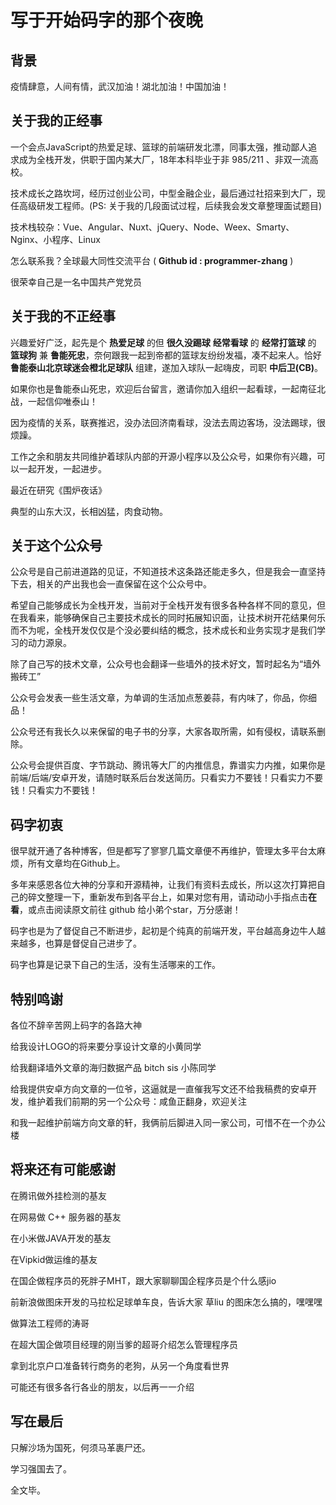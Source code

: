 # 写于开始码字的那个夜晚

## 背景
疫情肆意，人间有情，武汉加油！湖北加油！中国加油！

## 关于我的正经事
一个会点JavaScript的热爱足球、篮球的前端研发北漂，同事太强，推动鄙人追求成为全栈开发，供职于国内某大厂，18年本科毕业于非 985/211 、非双一流高校。

技术成长之路坎坷，经历过创业公司，中型金融企业，最后通过社招来到大厂，现任高级研发工程师。(PS: 关于我的几段面试过程，后续我会发文章整理面试题目)

技术栈较杂：Vue、Angular、Nuxt、jQuery、Node、Weex、Smarty、Nginx、小程序、Linux

怎么联系我？全球最大同性交流平台 ( **Github id : programmer-zhang** )

很荣幸自己是一名中国共产党党员

## 关于我的不正经事

兴趣爱好广泛，起先是个 **热爱足球** 的但 **很久没踢球** **经常看球** 的 **经常打篮球** 的 **篮球狗** 兼 **鲁能死忠**，奈何跟我一起到帝都的篮球友纷纷发福，凑不起来人。恰好 **鲁能泰山北京球迷会橙北足球队** 组建，遂加入球队一起嗨皮，司职 **中后卫(CB)**。 

如果你也是鲁能泰山死忠，欢迎后台留言，邀请你加入组织一起看球，一起南征北战，一起信仰唯泰山！

因为疫情的关系，联赛推迟，没办法回济南看球，没法去周边客场，没法踢球，很烦躁。

工作之余和朋友共同维护着球队内部的开源小程序以及公众号，如果你有兴趣，可以一起开发，一起进步。

最近在研究《围炉夜话》

典型的山东大汉，长相凶猛，肉食动物。

## 关于这个公众号
公众号是自己前进道路的见证，不知道技术这条路还能走多久，但是我会一直坚持下去，相关的产出我也会一直保留在这个公众号中。

希望自己能够成长为全栈开发，当前对于全栈开发有很多各种各样不同的意见，但在我看来，能够确保自己主要技术成长的同时拓展知识面，让技术树开花结果何乐而不为呢，全栈开发仅仅是个没必要纠结的概念，技术成长和业务实现才是我们学习的动力源泉。

除了自己写的技术文章，公众号也会翻译一些墙外的技术好文，暂时起名为“墙外搬砖工”

公众号会发表一些生活文章，为单调的生活加点葱姜蒜，有内味了，你品，你细品！

公众号还有我长久以来保留的电子书的分享，大家各取所需，如有侵权，请联系删除。

公众号会提供百度、字节跳动、腾讯等大厂的内推信息，靠谱实力内推，如果你是前端/后端/安卓开发，请随时联系后台发送简历。只看实力不要钱！只看实力不要钱！只看实力不要钱！

## 码字初衷
很早就开通了各种博客，但是都写了寥寥几篇文章便不再维护，管理太多平台太麻烦，所有文章均在Github上。

多年来感恩各位大神的分享和开源精神，让我们有资料去成长，所以这次打算把自己的碎文整理一下，重新发布到各平台上，如果对您有用，请动动小手指点击**在看**，或点击阅读原文前往 github 给小弟个star，万分感谢！

码字也是为了督促自己不断进步，起初是个纯真的前端开发，平台越高身边牛人越来越多，也算是督促自己进步了。

码字也算是记录下自己的生活，没有生活哪来的工作。

## 特别鸣谢
各位不辞辛苦网上码字的各路大神

给我设计LOGO的将来要分享设计文章的小黄同学

给我翻译墙外文章的海归数据产品 bitch sis 小陈同学

给我提供安卓方向文章的一位爷，这逼就是一直催我写文还不给我稿费的安卓开发，维护着我们前期的另一个公众号：咸鱼正翻身，欢迎关注

和我一起维护前端方向文章的轩，我俩前后脚进入同一家公司，可惜不在一个办公楼

## 将来还有可能感谢
在腾讯做外挂检测的基友

在网易做 C++ 服务器的基友

在小米做JAVA开发的基友

在Vipkid做运维的基友

在国企做程序员的死胖子MHT，跟大家聊聊国企程序员是个什么感jio

前新浪做图床开发的马拉松足球单车良，告诉大家 草liu 的图床怎么搞的，嘿嘿嘿

做算法工程师的涛哥

在超大国企做项目经理的刚当爹的超哥介绍怎么管理程序员

拿到北京户口准备转行商务的老狗，从另一个角度看世界

可能还有很多各行各业的朋友，以后再一一介绍

## 写在最后
只解沙场为国死，何须马革裹尸还。

学习强国去了。

全文毕。

